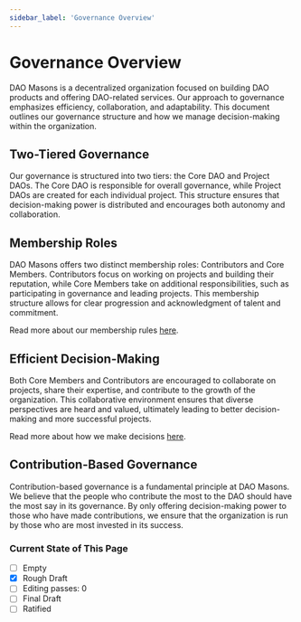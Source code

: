 ```yaml
---
sidebar_label: 'Governance Overview'
---
```


# Governance Overview

DAO Masons is a decentralized organization focused on building DAO products and offering DAO-related services. Our approach to governance emphasizes efficiency, collaboration, and adaptability. This document outlines our governance structure and how we manage decision-making within the organization.

## Two-Tiered Governance

Our governance is structured into two tiers: the Core DAO and Project DAOs. The Core DAO is responsible for overall governance, while Project DAOs are created for each individual project. This structure ensures that decision-making power is distributed and encourages both autonomy and collaboration.

## Membership Roles

DAO Masons offers two distinct membership roles: Contributors and Core Members. Contributors focus on working on projects and building their reputation, while Core Members take on additional responsibilities, such as participating in governance and leading projects. This membership structure allows for clear progression and acknowledgment of talent and commitment.

Read more about our membership rules [here](/Rules/membership-rules).

## Efficient Decision-Making

Both Core Members and Contributors are encouraged to collaborate on projects, share their expertise, and contribute to the growth of the organization. This collaborative environment ensures that diverse perspectives are heard and valued, ultimately leading to better decision-making and more successful projects.

Read more about how we make decisions [here](/Rules/decision-making).

## Contribution-Based Governance

Contribution-based governance is a fundamental principle at DAO Masons. We believe that the people who contribute the most to the DAO should have the most say in its governance. By only offering decision-making power to those who have made contributions, we ensure that the organization is run by those who are most invested in its success.

### Current State of This Page

- [ ] Empty
- [x] Rough Draft
- [ ] Editing passes: 0
- [ ] Final Draft
- [ ] Ratified
